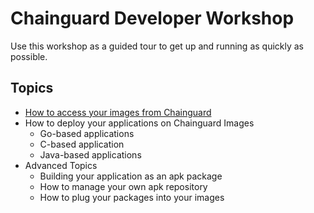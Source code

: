 # Chainguard Developer Workshop
Use this workshop as a guided tour to get up and running as quickly as possible.

## Topics
* [How to access your images from Chainguard](how_to_access_chainguard_repository.md)
* How to deploy your applications on Chainguard Images
  * Go-based applications
  * C-based application
  * Java-based applications
* Advanced Topics
  * Building your application as an apk package
  * How to manage your own apk repository
  * How to plug your packages into your images
